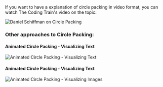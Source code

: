 If you want to have a explanation of circle packing in video format, you can watch The Coding Train's video on the topic:

![Daniel Schiffman on Circle Packing](https://www.youtube.com/watch?v=XATr_jdh-44)

### Other approaches to Circle Packing:

#### Animated Circle Packing - Visualizing Text
![Animated Circle Packing - Visualizing Text](https://www.youtube.com/watch?v=QHEQuoIKgNE)

#### Animated Circle Packing - Visualizing Text
![Animated Circle Packing - Visualizing Images](https://www.youtube.com/watch?v=ERQcYaaZ6F0)




